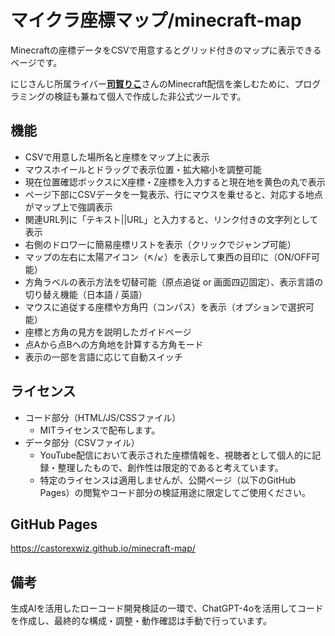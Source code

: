 # マイクラ座標マップ/minecraft-map

Minecraftの座標データをCSVで用意するとグリッド付きのマップに表示できるページです。

にじさんじ所属ライバー[**司賀りこ**](https://www.youtube.com/@ShigaRiko)さんのMinecraft配信を楽しむために、プログラミングの検証も兼ねて個人で作成した非公式ツールです。

## 機能
- CSVで用意した場所名と座標をマップ上に表示
- マウスホイールとドラッグで表示位置・拡大縮小を調整可能
- 現在位置確認ボックスにX座標・Z座標を入力すると現在地を黄色の丸で表示
- ページ下部にCSVデータを一覧表示、行にマウスを乗せると、対応する地点がマップ上で強調表示
- 関連URL列に「テキスト||URL」と入力すると、リンク付きの文字列として表示
- 右側のドロワーに簡易座標リストを表示（クリックでジャンプ可能）
- マップの左右に太陽アイコン（↖/↙）を表示して東西の目印に（ON/OFF可能）
- 方角ラベルの表示方法を切替可能（原点追従 or 画面四辺固定）、表示言語の切り替え機能（日本語 / 英語）
- マウスに追従する座標や方角円（コンパス）を表示（オプションで選択可能）
- 座標と方角の見方を説明したガイドページ
- 点Aから点Bへの方角地を計算する方角モード
- 表示の一部を言語に応じて自動スイッチ

## ライセンス
- コード部分（HTML/JS/CSSファイル）
  - MITライセンスで配布します。
- データ部分（CSVファイル）
  - YouTube配信において表示された座標情報を、視聴者として個人的に記録・整理したもので、創作性は限定的であると考えています。
  - 特定のライセンスは適用しませんが、公開ページ（以下のGitHub Pages）の閲覧やコード部分の検証用途に限定してご使用ください。

## GitHub Pages
https://castorexwiz.github.io/minecraft-map/

## 備考
生成AIを活用したローコード開発検証の一環で、ChatGPT-4oを活用してコードを作成し、最終的な構成・調整・動作確認は手動で行っています。
